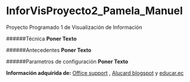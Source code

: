 # InforVisProyecto2_Pamela_Manuel
Proyecto Programado 1 de Visualización de Información

######Técnica
**Poner Texto**

######Antecedentes
**Poner Texto**

######Parametros de configuración
**Poner Texto**

**Información adquirida de:**
[Office support](https://support.office.com/es-es/article/Obtener-informaci%C3%B3n-sobre-el-esquema-jer%C3%A1rquico-beda7357-b074-4c2b-887e-223ad2a9b2df) ,
[Alucard blogspot](http://alucard-base-de-datos.blogspot.com/2012/01/el-modelo-de-datos-jerarquico.html ) y
[educar.ec](http://www.educar.ec/edu/dipromepg/evaluacion/9.3.htm) 

